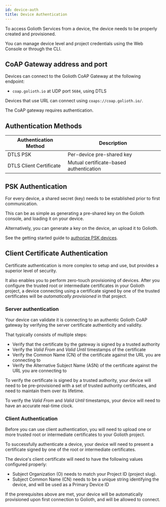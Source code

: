```yaml
---
id: device-auth
title: Device Authentication
---
```


To access Golioth Services from a device, the device needs to be properly created and provisioned.

You can manage device level and project credentials using the Web Console or through the CLI.

## CoAP Gateway address and port

Devices can connect to the Golioth CoAP Gateway at the following endpoint:

 - `coap.golioth.io` at UDP port `5684`, using DTLS

Devices that use URL can connect using `coaps://coap.golioth.io/`.

The CoAP gateway requires authentication.

## Authentication Methods

| Authentication Method         | Description                             |
| ----------------------------- | --------------------------------------- |
| DTLS PSK                      | Per-device pre-shared key               |
| DTLS Client Certificate       | Mutual certificate-based authentication |

## PSK Authentication

For every device, a shared secret (key) needs to be established prior to first communication.

This can be as simple as generating a pre-shared key on the Golioth console, and loading it on your device.

Alternatively, you can generate a key on the device, an upload it to Golioth.

See the getting started guide to [authorize PSK devices](/getting-started/3-commandline/6-authorize-devices.md).


## Client Certificate Authentication

Certificate authentication is more complex to setup and use, but provides a superior level of security.

It also enables you to perform zero-touch provisioning of devices. After you configure the trusted root or intermediate certificates in your Golioth project, a device connecting using a certificate signed by one of the trusted certificates will be *automatically provisioned* in that project.

### Server authentication

Your device can validate it is connecting to an authentic Golioth CoAP gateway by verifying the server certificate authenticity and validity.

That typically consists of multiple steps:
* Verify that the certificate by the gateway is signed by a trusted authority
* Verify the *Valid From* and *Valid Until* timestamps of the certificate
* Verify the Common Name (CN) of the certificate against the URL you are connecting to
* Verify the Alternative Subject Name (ASN) of the certificate against the URL you are connecting to

To verify the certificate is signed by a trusted authority, your device will need to be pre-provisioned with a set of trusted authority certificates, and need to maintain them over its lifetime.

To verify the *Valid From* and *Valid Until* timestamps, your device will need to have an accurate real-time clock.

### Client Authentication

Before you can use client authentication, you will need to upload one or more trusted root or intermediate certificates to your Golioth project.

To successfully authenticate a device, your device will need to present a certificate signed by one of the root or intermediate certificates.

The device's client certificate will need to have the following values configured properly:

* Subject Organization (O) needs to match your Project ID (project slug).
* Subject Common Name (CN) needs to be a unique string identifying the device, and will be used as a Primary Device ID

If the prerequisites above are met, your device will be automatically provisioned upon first connection to Golioth, and will be allowed to connect.
